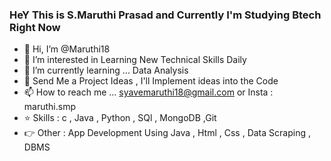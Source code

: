

### HeY This is S.Maruthi Prasad and Currently I'm Studying Btech Right Now
- 👋 Hi, I’m @Maruthi18
- 👀 I’m interested in Learning New Technical Skills Daily
- 🌱 I’m currently learning ... Data Analysis
- 💞️ Send Me a Project Ideas , I'll Implement ideas into the Code
- 📫 How to reach me ... syavemaruthi18@gmail.com or Insta : maruthi.smp
- ⭐ Skills : c , Java , Python , SQl , MongoDB ,Git
- 👉 Other : App Development Using Java , Html , Css , Data Scraping , DBMS

<!---
Maruthi18/Maruthi18 is a ✨ special ✨ repository because its `README.md` (this file) appears on your GitHub profile.
You can click the Preview link to take a look at your changes.
--->
